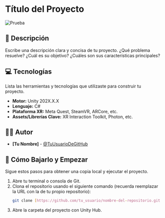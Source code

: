 # Título del Proyecto

![Prueba](https://github.com/user-attachments/assets/fd97dadd-1d78-4f13-b530-b51277718b42)

## 📝 Descripción

Escribe una descripción clara y concisa de tu proyecto. ¿Qué problema resuelve? ¿Cuál es su objetivo? ¿Cuáles son sus características principales?

## 💻 Tecnologías

Lista las herramientas y tecnologías que utilizaste para construir tu proyecto.
* **Motor:** Unity 202X.X.X
* **Lenguaje:** C#
* **Plataforma XR:** Meta Quest, SteamVR, ARCore, etc.
* **Assets/Librerías Clave:** XR Interaction Toolkit, Photon, etc.

## 🧑‍💻 Autor

* **[Tu Nombre]** - [@TuUsuarioDeGitHub](https://github.com/TuUsuarioDeGitHub)

## 🚀 Cómo Bajarlo y Empezar

Sigue estos pasos para obtener una copia local y ejecutar el proyecto.

1.  Abre tu terminal o consola de Git.
2.  Clona el repositorio usando el siguiente comando (recuerda reemplazar la URL con la de tu propio repositorio):
    ```sh
    git clone [https://github.com/tu_usuario/nombre-del-repositorio.git](https://github.com/tu_usuario/nombre-del-repositorio.git)
    ```
3.  Abre la carpeta del proyecto con Unity Hub.

